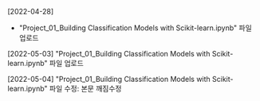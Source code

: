 [2022-04-28]
- "Project_01_Building Classification Models with Scikit-learn.ipynb" 파일 업로드



[2022-05-03]
"Project_01_Building Classification Models with Scikit-learn.ipynb" 파일 업로드


[2022-05-04]
"Project_01_Building Classification Models with Scikit-learn.ipynb" 파일 수정: 본문 깨짐수정
